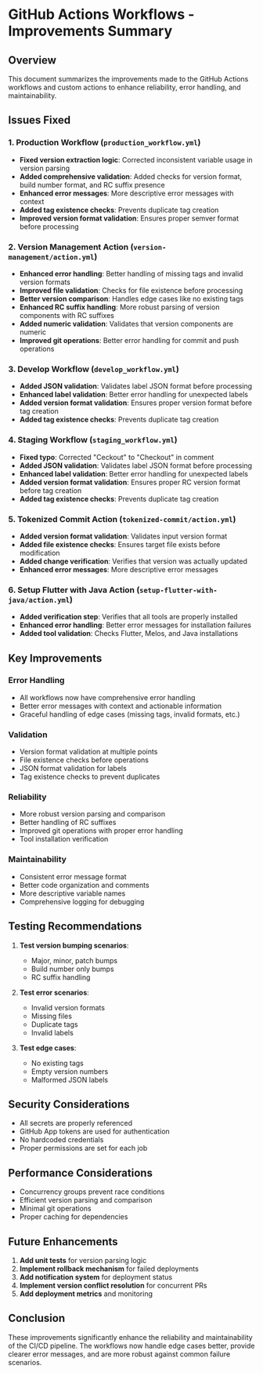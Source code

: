 # GitHub Actions Workflows - Improvements Summary

## Overview

This document summarizes the improvements made to the GitHub Actions workflows and custom actions to enhance reliability, error handling, and maintainability.

## Issues Fixed

### 1. **Production Workflow (`production_workflow.yml`)**

- **Fixed version extraction logic**: Corrected inconsistent variable usage in version parsing
- **Added comprehensive validation**: Added checks for version format, build number format, and RC suffix presence
- **Enhanced error messages**: More descriptive error messages with context
- **Added tag existence checks**: Prevents duplicate tag creation
- **Improved version format validation**: Ensures proper semver format before processing

### 2. **Version Management Action (`version-management/action.yml`)**

- **Enhanced error handling**: Better handling of missing tags and invalid version formats
- **Improved file validation**: Checks for file existence before processing
- **Better version comparison**: Handles edge cases like no existing tags
- **Enhanced RC suffix handling**: More robust parsing of version components with RC suffixes
- **Added numeric validation**: Validates that version components are numeric
- **Improved git operations**: Better error handling for commit and push operations

### 3. **Develop Workflow (`develop_workflow.yml`)**

- **Added JSON validation**: Validates label JSON format before processing
- **Enhanced label validation**: Better error handling for unexpected labels
- **Added version format validation**: Ensures proper version format before tag creation
- **Added tag existence checks**: Prevents duplicate tag creation

### 4. **Staging Workflow (`staging_workflow.yml`)**

- **Fixed typo**: Corrected "Ceckout" to "Checkout" in comment
- **Added JSON validation**: Validates label JSON format before processing
- **Enhanced label validation**: Better error handling for unexpected labels
- **Added version format validation**: Ensures proper RC version format before tag creation
- **Added tag existence checks**: Prevents duplicate tag creation

### 5. **Tokenized Commit Action (`tokenized-commit/action.yml`)**

- **Added version format validation**: Validates input version format
- **Added file existence checks**: Ensures target file exists before modification
- **Added change verification**: Verifies that version was actually updated
- **Enhanced error messages**: More descriptive error messages

### 6. **Setup Flutter with Java Action (`setup-flutter-with-java/action.yml`)**

- **Added verification step**: Verifies that all tools are properly installed
- **Enhanced error handling**: Better error messages for installation failures
- **Added tool validation**: Checks Flutter, Melos, and Java installations

## Key Improvements

### Error Handling

- All workflows now have comprehensive error handling
- Better error messages with context and actionable information
- Graceful handling of edge cases (missing tags, invalid formats, etc.)

### Validation

- Version format validation at multiple points
- File existence checks before operations
- JSON format validation for labels
- Tag existence checks to prevent duplicates

### Reliability

- More robust version parsing and comparison
- Better handling of RC suffixes
- Improved git operations with proper error handling
- Tool installation verification

### Maintainability

- Consistent error message format
- Better code organization and comments
- More descriptive variable names
- Comprehensive logging for debugging

## Testing Recommendations

1. **Test version bumping scenarios**:
   - Major, minor, patch bumps
   - Build number only bumps
   - RC suffix handling

2. **Test error scenarios**:
   - Invalid version formats
   - Missing files
   - Duplicate tags
   - Invalid labels

3. **Test edge cases**:
   - No existing tags
   - Empty version numbers
   - Malformed JSON labels

## Security Considerations

- All secrets are properly referenced
- GitHub App tokens are used for authentication
- No hardcoded credentials
- Proper permissions are set for each job

## Performance Considerations

- Concurrency groups prevent race conditions
- Efficient version parsing and comparison
- Minimal git operations
- Proper caching for dependencies

## Future Enhancements

1. **Add unit tests** for version parsing logic
2. **Implement rollback mechanism** for failed deployments
3. **Add notification system** for deployment status
4. **Implement version conflict resolution** for concurrent PRs
5. **Add deployment metrics** and monitoring

## Conclusion

These improvements significantly enhance the reliability and maintainability of the CI/CD pipeline. The workflows now handle edge cases better, provide clearer error messages, and are more robust against common failure scenarios.
